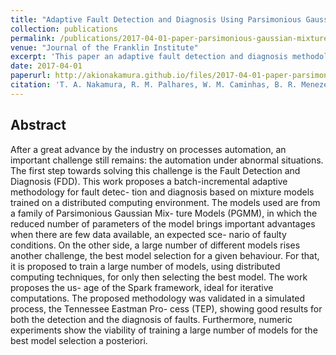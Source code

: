 ```yaml
---
title: "Adaptive Fault Detection and Diagnosis Using Parsimonious Gaussian Mixture Models Trained with Distributed Computing Techniques"
collection: publications
permalink: /publications/2017-04-01-paper-parsimonious-gaussian-mixture-fdd
venue: "Journal of the Franklin Institute"
excerpt: 'This paper an adaptive fault detection and diagnosis methodology using parsimonious faussian mixture models (PGMM) trained with distributed computing techniques.'
date: 2017-04-01
paperurl: http://akionakamura.github.io/files/2017-04-01-paper-parsimonious-gaussian-mixture-fdd.pdf
citation: 'T. A. Nakamura, R. M. Palhares, W. M. Caminhas, B. R. Menezes, M. C. M. M. de Campos, U. Fumega C. H. de M. Bomfim, A. P.Lemos. "Adaptive Fault Detection and Diagnosis Using Parsimonious Gaussian Mixture Models Trained with Distributed Computing Techniques", <i>Journal of the Franklin Institute</i> (2017), Volume 354, Issue 6, 2543-2572.'
---
```


## Abstract
After a great advance by the industry on processes automation, an important challenge still remains: the automation under abnormal situations. The first step towards solving this challenge is the Fault Detection and Diagnosis (FDD). This work proposes a batch-incremental adaptive methodology for fault detec- tion and diagnosis based on mixture models trained on a distributed computing environment. The models used are from a family of Parsimonious Gaussian Mix- ture Models (PGMM), in which the reduced number of parameters of the model brings important advantages when there are few data available, an expected sce- nario of faulty conditions. On the other side, a large number of different models rises another challenge, the best model selection for a given behaviour. For that, it is proposed to train a large number of models, using distributed computing techniques, for only then selecting the best model. The work proposes the us- age of the Spark framework, ideal for iterative computations. The proposed methodology was validated in a simulated process, the Tennessee Eastman Pro- cess (TEP), showing good results for both the detection and the diagnosis of faults. Furthermore, numeric experiments show the viability of training a large number of models for the best model selection a posteriori.
